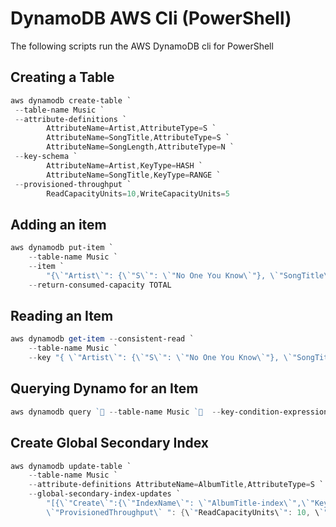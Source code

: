 # DynamoDB AWS Cli (PowerShell)

The following scripts run the AWS DynamoDB cli for PowerShell

## Creating a Table

```powershell
aws dynamodb create-table `
 --table-name Music `
 --attribute-definitions `
        AttributeName=Artist,AttributeType=S `
        AttributeName=SongTitle,AttributeType=S `
        AttributeName=SongLength,AttributeType=N `
 --key-schema `
        AttributeName=Artist,KeyType=HASH `
        AttributeName=SongTitle,KeyType=RANGE `
 --provisioned-throughput `
        ReadCapacityUnits=10,WriteCapacityUnits=5
```

## Adding an item

```powershell
aws dynamodb put-item `
    --table-name Music `
    --item `
        "{\`"Artist\`": {\`"S\`": \`"No One You Know\`"}, \`"SongTitle\`": {\`"S\`": \`"Call Me Today\`"}, \`"AlbumTitle\`": {\`"S\`": \`"Somewhat Famous\`"}}" `
    --return-consumed-capacity TOTAL 
```

## Reading an Item

```powershell
aws dynamodb get-item --consistent-read `
    --table-name Music `
    --key "{ \`"Artist\`": {\`"S\`": \`"No One You Know\`"}, \`"SongTitle\`": {\`"S\`": \`"Call Me Today\`"}}”
```

## Querying Dynamo for an Item

```powershell
aws dynamodb query ` --table-name Music `  --key-condition-expression "Artist = :name" ` --expression-attribute-values  "{ \`":name\`":{\`"S\`":\`"No One You Know\`"}}"
```

## Create Global Secondary Index

```powershell
aws dynamodb update-table `
    --table-name Music `
    --attribute-definitions AttributeName=AlbumTitle,AttributeType=S `
    --global-secondary-index-updates `
        "[{\`"Create\`":{\`"IndexName\`": \`"AlbumTitle-index\`",\`"KeySchema\`":[{\`"AttributeName\`":\`"AlbumTitle\`",\`"KeyType\`":\`"HASH\`"}], `
        \`"ProvisionedThroughput\` ": {\`"ReadCapacityUnits\`": 10, \`"WriteCapacityUnits\`": 5      },\`"Projection\`":{\`"ProjectionType\`":\`"ALL\`"}}}]"
```
